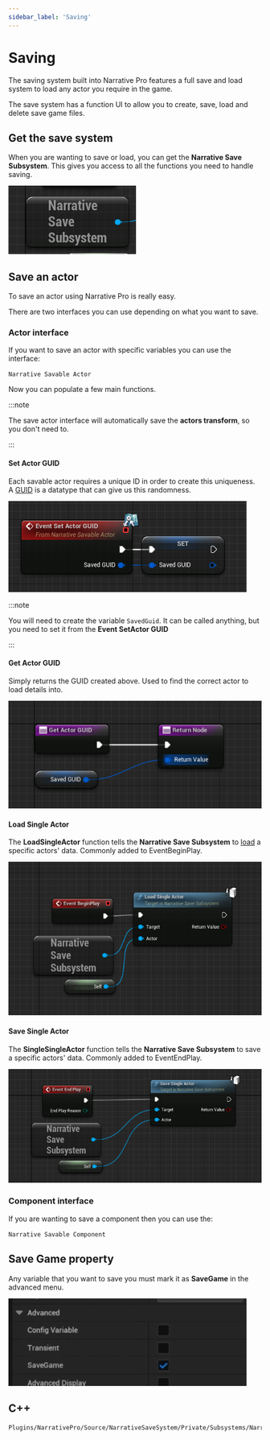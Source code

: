 ```yaml
---
sidebar_label: 'Saving'
---
```


# Saving

The saving system built into Narrative Pro features a full save and load system to load any actor you require in the game.

The save system has a function UI to allow you to create, save, load and delete save game files.

## Get the save system

When you are wanting to save or load, you can get the **Narrative Save Subsystem**. This gives you access to all the functions you need to handle saving.

![save-system.png](/img/saving/save-system.png)

## Save an actor

To save an actor using Narrative Pro is really easy.

There are two interfaces you can use depending on what you want to save.

### Actor interface

If you want to save an actor with specific variables you can use the interface:

```
Narrative Savable Actor
```

Now you can populate a few main functions.

:::note

The save actor interface will automatically save the **actors transform**, so you don't need to.

:::

#### Set Actor GUID

Each savable actor requires a unique ID in order to create this uniqueness. A [GUID](https://devblogs.microsoft.com/oldnewthing/20080627-00/?p=21823) is a datatype that can give us this randomness.

![saved-guid.png](/img/saving/saved-guid.png)

:::note

You will need to create the variable `SavedGuid`. It can be called anything, but you need to set it from the **Event SetActor GUID**

:::

#### Get Actor GUID

Simply returns the GUID created above. Used to find the correct actor to load details into.

![load-guid.png](/img/saving/load-guid.png)

#### Load Single Actor

The **LoadSingleActor** function tells the **Narrative Save Subsystem** to [load](./loading.md) a specific actors' data. Commonly added to EventBeginPlay.

![load-single-actor.png](/img/saving/load-single-actor.png)

#### Save Single Actor

The **SingleSingleActor** function tells the **Narrative Save Subsystem** to save a specific actors' data. Commonly added to EventEndPlay.

![save-single-actor.png](/img/saving/save-single-actor.png)

### Component interface

If you are wanting to save a component then you can use the:

```
Narrative Savable Component
```

## Save Game property

Any variable that you want to save you must mark it as **SaveGame** in the advanced menu.

![saving-property.png](..%2F..%2F..%2Fstatic%2Fimg%2Fsaving%2Fsaving-property.png)

## C++

```
Plugins/NarrativePro/Source/NarrativeSaveSystem/Private/Subsystems/NarrativeSaveSubsystem.cpp
```